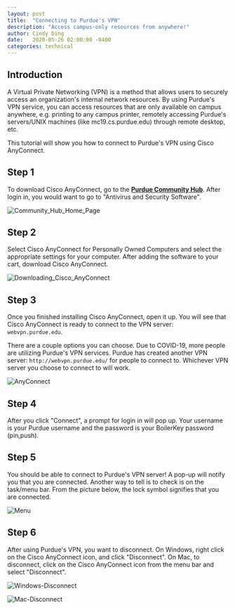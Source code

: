 ```yaml
---
layout: post
title:  "Connecting to Purdue's VPN"
description: "Access campus-only resources from anywhere!"
author: Cindy Ding
date:   2020-05-26 02:00:00 -0400
categories: technical
---
```


## Introduction

A Virtual Private Networking (VPN) is a method that allows users to securely access an organization's internal network resources. By using Purdue's VPN service, you can access resources that are only available on campus anywhere, e.g. printing to any campus printer, remotely accessing Purdue's servers/UNIX machines (like mc19.cs.purdue.edu) through remote desktop, etc. 

This tutorial will show you how to connect to Purdue's VPN using Cisco AnyConnect.

## Step 1

To download Cisco AnyConnect, go to the **[Purdue Community Hub](https://communityhub.purdue.edu/storefront/overview)**. After login in, you would want to go to "Antivirus and Security Software".

![Community_Hub_Home_Page](https://user-images.githubusercontent.com/25762130/82869820-e50cf400-9efc-11ea-8b2b-cc91d91d03bd.png)

## Step 2

Select Cisco AnyConnect for Personally Owned Computers and select the appropriate settings for your computer. After adding the software to your cart, download Cisco AnyConnect.

![Downloading_Cisco_AnyConnect](https://user-images.githubusercontent.com/25762130/82869848-ef2ef280-9efc-11ea-80fc-725f30737bc4.png)

## Step 3

Once you finished installing Cisco AnyConnect, open it up. You will see that Cisco AnyConnect is ready to connect to the VPN server: `webvpn.purdue.edu`.

There are a couple options you can choose. Due to COVID-19, more people are utilizing Purdue's VPN services. Purdue has created another VPN server: `http://webvpn.purdue.edu/` for people to connect to. Whichever VPN server you choose to connect to will work.

![AnyConnect](https://user-images.githubusercontent.com/25762130/82869903-0c63c100-9efd-11ea-9409-3ca6c919f54f.png)

## Step 4

After you click "Connect", a prompt for login in will pop up. Your username is your Purdue username and the password is your BoilerKey password (pin,push). 

## Step 5

You should be able to connect to Purdue's VPN server! A pop-up will notify you that you are connected. Another way to tell is to check is on the task/menu bar. From the picture below, the lock symbol signifies that you are connected.

![Menu](https://user-images.githubusercontent.com/25762130/82869927-14bbfc00-9efd-11ea-9be9-66545f585a55.png)

## Step 6

After using Purdue's VPN, you want to disconnect. On Windows, right click on the Cisco AnyConnect icon, and click "Disconnect". On Mac, to disconnect, click on the Cisco AnyConnect icon from the menu bar and select "Disconnect". 

![Windows-Disconnect](https://user-images.githubusercontent.com/25762130/82869947-1daccd80-9efd-11ea-8622-a5b9fa81669f.png)

![Mac-Disconnect](https://user-images.githubusercontent.com/25762130/82869967-269d9f00-9efd-11ea-97b5-94ee51663039.png)